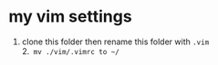 # my vim settings
1. clone this folder then rename this folder with `.vim`		
2.` mv ./vim/.vimrc to ~/`
